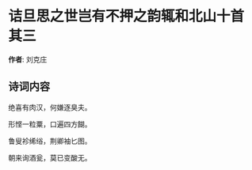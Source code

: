 # 诘旦思之世岂有不押之韵辄和北山十首  其三

**作者**: 刘克庄

## 诗词内容

绝喜有肉汉，何嫌逐臭夫。

形悭一粒粟，口遍四方餬。

鲁叟袗𫄨绤，荆卿袖匕图。

朝来询酒瓮，莫已变酸无。

